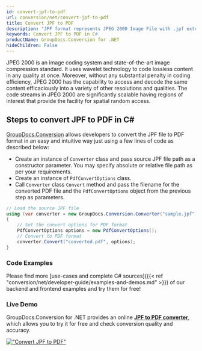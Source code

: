 ```yaml
---
id: convert-jpf-to-pdf
url: conversion/net/convert-jpf-to-pdf
title: Convert JPF to PDF
description: "JPF format represents JPEG 2000 Image File with .jpf extension. Learn how to convert JPF to PDF file programmatically in C# language using GroupDocs.Conversion for .NET library."
keywords: Convert JPF to PDF in C#
productName: GroupDocs.Conversion for .NET
hideChildren: False
---
```


JPEG 2000 is an image coding system and state-of-the-art image compression standard. It uses wavelet technology to code lossless content in any quality at once. Moreover, without any substantial penalty in coding efficiency, JPEG 2000 has the capability to access and decode the same content efficaciously into a variety of other resolutions and qualities. The code streams in JPEG 2000 are significantly scalable having regions of interest that provide the facility for spatial random access.

## Steps to convert JPF to PDF in C#

[GroupDocs.Conversion](https://products.groupdocs.com/conversion/net) allows developers to convert the JPF file to PDF format in an easy and intuitive way just using a few lines of code as described below:

* Create an instance of `Converter` class and pass source JPF file path as a constructor parameter. You may specify absolute or relative file path as per your requirements. 
* Create an instance of `PdfConvertOptions` class.
* Call `Converter` class `Convert` method and pass the filename for the converted PDF file and the `PdfConvertOptions` object from the previous step as parameters.

```csharp
// Load the source JPF file
using (var converter = new GroupDocs.Conversion.Converter("sample.jpf"))
{
    // Set the convert options for PDF format
    PdfConvertOptions options = new PdfConvertOptions();
    // Convert to PDF format
    converter.Convert("converted.pdf", options);
}
```

### Code Examples

Please find more [use-cases and complete C# sources]({{< ref "conversion/net/developer-guide/examples-and-demos.md" >}}) of our backend and frontend examples and try them for free!

### Live Demo

GroupDocs.Conversion for .NET provides an online [**JPF to PDF converter**](https://products.groupdocs.app/conversion/jpf-to-pdf), which allows you to try it for free and check conversion quality and accuracy.

[!["Convert JPF to PDF"](conversion/net/images/convert-jpf-to-pdf.png)](https://products.groupdocs.app/conversion/jpf-to-pdf)